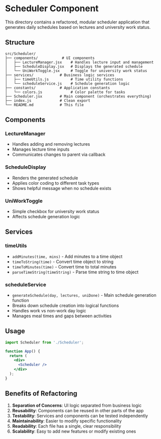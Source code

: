 # Scheduler Component

This directory contains a refactored, modular scheduler application that generates daily schedules based on lectures and university work status.

## Structure

```
src/Scheduler/
├── components/           # UI components
│   ├── LectureManager.jsx    # Handles lecture input and management
│   ├── ScheduleDisplay.jsx   # Displays the generated schedule
│   └── UniWorkToggle.jsx     # Toggle for university work status
├── services/            # Business logic services
│   ├── timeUtils.js          # Time utility functions
│   └── scheduleService.js    # Schedule generation logic
├── constants/           # Application constants
│   └── colors.js             # Color palette for tasks
├── Scheduler.jsx        # Main component (orchestrates everything)
├── index.js             # Clean export
└── README.md            # This file
```

## Components

### LectureManager
- Handles adding and removing lectures
- Manages lecture time inputs
- Communicates changes to parent via callback

### ScheduleDisplay
- Renders the generated schedule
- Applies color coding to different task types
- Shows helpful message when no schedule exists

### UniWorkToggle
- Simple checkbox for university work status
- Affects schedule generation logic

## Services

### timeUtils
- `addMinutes(time, mins)` - Add minutes to a time object
- `timeToString(time)` - Convert time object to string
- `timeToMinutes(time)` - Convert time to total minutes
- `parseTimeString(timeString)` - Parse time string to time object

### scheduleService
- `generateSchedule(day, lectures, uniDone)` - Main schedule generation function
- Breaks down schedule creation into logical functions
- Handles work vs non-work day logic
- Manages meal times and gaps between activities

## Usage

```jsx
import Scheduler from './Scheduler';

function App() {
  return (
    <div>
      <Scheduler />
    </div>
  );
}
```

## Benefits of Refactoring

1. **Separation of Concerns**: UI logic separated from business logic
2. **Reusability**: Components can be reused in other parts of the app
3. **Testability**: Services and components can be tested independently
4. **Maintainability**: Easier to modify specific functionality
5. **Readability**: Each file has a single, clear responsibility
6. **Scalability**: Easy to add new features or modify existing ones 